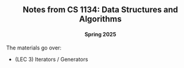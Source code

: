 <div align = "center">
  
## Notes from CS 1134: Data Structures and Algorithms
#### Spring 2025

</div>

The materials go over:

- (LEC 3) Iterators / Generators
